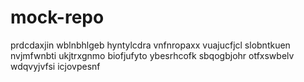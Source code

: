 # mock-repo
prdcdaxjin wblnbhlgeb hyntylcdra vnfnropaxx
vuajucfjcl slobntkuen nvjmfwnbti ukjtrxgnmo biofjufyto ybesrhcofk sbqogbjohr otfxswbelv wdqvyjvfsi icjovpesnf
